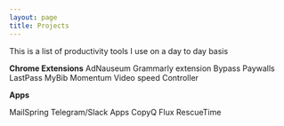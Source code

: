 ```yaml
---
layout: page
title: Projects
---
```


This is a list of productivity tools I use on a day to day basis

**Chrome Extensions**
AdNauseum
Grammarly extension
Bypass Paywalls
LastPass
MyBib
Momentum
Video speed Controller


**Apps**

MailSpring
Telegram/Slack Apps
CopyQ
Flux
RescueTime
